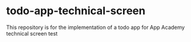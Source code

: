 # todo-app-technical-screen
This repository is for the implementation of a todo app for App Academy technical screen test
